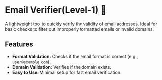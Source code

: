 # Email Verifier(Level-1) 📧

A lightweight tool to quickly verify the validity of email addresses. Ideal for basic checks to filter out improperly formatted emails or invalid domains.

## Features

- **Format Validation:** Checks if the email format is correct (e.g., `user@example.com`).
- **Domain Validation:** Verifies if the domain exists.
- **Easy to Use:** Minimal setup for fast email verification.
